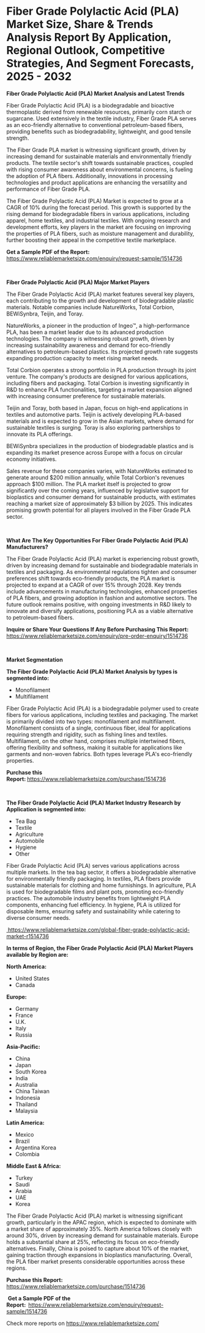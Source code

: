 <p><h1>Fiber Grade Polylactic Acid (PLA) Market Size, Share & Trends Analysis Report By Application, Regional Outlook, Competitive Strategies, And Segment Forecasts, 2025 - 2032</h1></p><p><strong>Fiber Grade Polylactic Acid (PLA) Market Analysis and Latest Trends</strong></p>
<p><p>Fiber Grade Polylactic Acid (PLA) is a biodegradable and bioactive thermoplastic derived from renewable resources, primarily corn starch or sugarcane. Used extensively in the textile industry, Fiber Grade PLA serves as an eco-friendly alternative to conventional petroleum-based fibers, providing benefits such as biodegradability, lightweight, and good tensile strength. </p><p>The Fiber Grade PLA market is witnessing significant growth, driven by increasing demand for sustainable materials and environmentally friendly products. The textile sector's shift towards sustainable practices, coupled with rising consumer awareness about environmental concerns, is fueling the adoption of PLA fibers. Additionally, innovations in processing technologies and product applications are enhancing the versatility and performance of Fiber Grade PLA.</p><p>The Fiber Grade Polylactic Acid (PLA) Market is expected to grow at a CAGR of 10% during the forecast period. This growth is supported by the rising demand for biodegradable fibers in various applications, including apparel, home textiles, and industrial textiles. With ongoing research and development efforts, key players in the market are focusing on improving the properties of PLA fibers, such as moisture management and durability, further boosting their appeal in the competitive textile marketplace.</p></p>
<p><strong>Get a Sample PDF of the Report:&nbsp;</strong> <a href="https://www.reliablemarketsize.com/enquiry/request-sample/1514736?utm_campaign=2212&utm_medium=2&utm_source=Github&utm_content=ia&utm_term=05022025&utm_id=fiber-grade-polylactic-acid-pla">https://www.reliablemarketsize.com/enquiry/request-sample/1514736</a></p>
<p>&nbsp;</p>
<p><strong>Fiber Grade Polylactic Acid (PLA) Major Market Players</strong></p>
<p><p>The Fiber Grade Polylactic Acid (PLA) market features several key players, each contributing to the growth and development of biodegradable plastic materials. Notable companies include NatureWorks, Total Corbion, BEWiSynbra, Teijin, and Toray.</p><p>NatureWorks, a pioneer in the production of Ingeo™, a high-performance PLA, has been a market leader due to its advanced production technologies. The company is witnessing robust growth, driven by increasing sustainability awareness and demand for eco-friendly alternatives to petroleum-based plastics. Its projected growth rate suggests expanding production capacity to meet rising market needs.</p><p>Total Corbion operates a strong portfolio in PLA production through its joint venture. The company's products are designed for various applications, including fibers and packaging. Total Corbion is investing significantly in R&D to enhance PLA functionalities, targeting a market expansion aligned with increasing consumer preference for sustainable materials.</p><p>Teijin and Toray, both based in Japan, focus on high-end applications in textiles and automotive parts. Teijin is actively developing PLA-based materials and is expected to grow in the Asian markets, where demand for sustainable textiles is surging. Toray is also exploring partnerships to innovate its PLA offerings.</p><p>BEWiSynbra specializes in the production of biodegradable plastics and is expanding its market presence across Europe with a focus on circular economy initiatives.</p><p>Sales revenue for these companies varies, with NatureWorks estimated to generate around $200 million annually, while Total Corbion's revenues approach $100 million. The PLA market itself is projected to grow significantly over the coming years, influenced by legislative support for bioplastics and consumer demand for sustainable products, with estimates reaching a market size of approximately $3 billion by 2025. This indicates promising growth potential for all players involved in the Fiber Grade PLA sector.</p></p>
<p>&nbsp;</p>
<p><strong>What Are The Key Opportunities For Fiber Grade Polylactic Acid (PLA) Manufacturers?</strong></p>
<p><p>The Fiber Grade Polylactic Acid (PLA) market is experiencing robust growth, driven by increasing demand for sustainable and biodegradable materials in textiles and packaging. As environmental regulations tighten and consumer preferences shift towards eco-friendly products, the PLA market is projected to expand at a CAGR of over 15% through 2028. Key trends include advancements in manufacturing technologies, enhanced properties of PLA fibers, and growing adoption in fashion and automotive sectors. The future outlook remains positive, with ongoing investments in R&D likely to innovate and diversify applications, positioning PLA as a viable alternative to petroleum-based fibers.</p></p>
<p><strong>Inquire or Share Your Questions If Any Before Purchasing This Report:</strong> <a href="https://www.reliablemarketsize.com/enquiry/pre-order-enquiry/1514736?utm_campaign=2212&utm_medium=2&utm_source=Github&utm_content=ia&utm_term=05022025&utm_id=fiber-grade-polylactic-acid-pla">https://www.reliablemarketsize.com/enquiry/pre-order-enquiry/1514736</a></p>
<p>&nbsp;</p>
<p><strong>Market Segmentation</strong></p>
<p><strong>The Fiber Grade Polylactic Acid (PLA) Market Analysis by types is segmented into:</strong></p>
<p><ul><li>Monofilament</li><li>Multifilament</li></ul></p>
<p><p>Fiber Grade Polylactic Acid (PLA) is a biodegradable polymer used to create fibers for various applications, including textiles and packaging. The market is primarily divided into two types: monofilament and multifilament. Monofilament consists of a single, continuous fiber, ideal for applications requiring strength and rigidity, such as fishing lines and textiles. Multifilament, on the other hand, comprises multiple intertwined fibers, offering flexibility and softness, making it suitable for applications like garments and non-woven fabrics. Both types leverage PLA's eco-friendly properties.</p></p>
<p><strong>Purchase this Report:&nbsp;</strong><a href="https://www.reliablemarketsize.com/purchase/1514736?utm_campaign=2212&utm_medium=2&utm_source=Github&utm_content=ia&utm_term=05022025&utm_id=fiber-grade-polylactic-acid-pla">https://www.reliablemarketsize.com/purchase/1514736</a></p>
<p>&nbsp;</p>
<p><strong>The Fiber Grade Polylactic Acid (PLA) Market Industry Research by Application is segmented into:</strong></p>
<p><ul><li>Tea Bag</li><li>Textile</li><li>Agriculture</li><li>Automobile</li><li>Hygiene</li><li>Other</li></ul></p>
<p><p>Fiber Grade Polylactic Acid (PLA) serves various applications across multiple markets. In the tea bag sector, it offers a biodegradable alternative for environmentally friendly packaging. In textiles, PLA fibers provide sustainable materials for clothing and home furnishings. In agriculture, PLA is used for biodegradable films and plant pots, promoting eco-friendly practices. The automobile industry benefits from lightweight PLA components, enhancing fuel efficiency. In hygiene, PLA is utilized for disposable items, ensuring safety and sustainability while catering to diverse consumer needs.</p></p>
<p><a href="https://www.reliablemarketsize.com/global-fiber-grade-polylactic-acid-market-r1514736?utm_campaign=2212&utm_medium=2&utm_source=Github&utm_content=ia&utm_term=05022025&utm_id=fiber-grade-polylactic-acid-pla">&nbsp;https://www.reliablemarketsize.com/global-fiber-grade-polylactic-acid-market-r1514736</a></p>
<p><strong>In terms of Region, the Fiber Grade Polylactic Acid (PLA) Market Players available by Region are:</strong></p>
<p>
    <p> <strong> North America: </strong>
        <ul>
            <li>United States</li>
            <li>Canada</li>
        </ul>
        </p> 
    <p> <strong> Europe: </strong>
        <ul>
            <li>Germany</li>
            <li>France</li>
            <li>U.K.</li>
            <li>Italy</li>
            <li>Russia</li>
        </ul>
        </p> 
    <p> <strong> Asia-Pacific: </strong>
        <ul>
            <li>China</li>
            <li>Japan</li>
            <li>South Korea</li>
            <li>India</li>
            <li>Australia</li>
            <li>China Taiwan</li>
            <li>Indonesia</li>
            <li>Thailand</li>
            <li>Malaysia</li>
        </ul>
        </p> 
    <p> <strong> Latin America: </strong>
        <ul>
            <li>Mexico</li>
            <li>Brazil</li>
            <li>Argentina Korea</li>
            <li>Colombia</li>
        </ul>
        </p> 
    <p> <strong> Middle East & Africa: </strong>
        <ul>
            <li>Turkey</li>
            <li>Saudi</li>
            <li>Arabia</li>
            <li>UAE</li>
            <li>Korea</li>
        </ul>
    </p>
    </p>
<p><p>The Fiber Grade Polylactic Acid (PLA) market is witnessing significant growth, particularly in the APAC region, which is expected to dominate with a market share of approximately 35%. North America follows closely with around 30%, driven by increasing demand for sustainable materials. Europe holds a substantial share at 25%, reflecting its focus on eco-friendly alternatives. Finally, China is poised to capture about 10% of the market, gaining traction through expansions in bioplastics manufacturing. Overall, the PLA fiber market presents considerable opportunities across these regions.</p></p>
<p><strong>Purchase this Report: </strong><a href="https://www.reliablemarketsize.com/purchase/1514736?utm_campaign=2212&utm_medium=2&utm_source=Github&utm_content=ia&utm_term=05022025&utm_id=fiber-grade-polylactic-acid-pla">https://www.reliablemarketsize.com/purchase/1514736</a></p>
<p>&nbsp;<strong>Get a Sample PDF of the Report:&nbsp;&nbsp;</strong><a href="https://www.reliablemarketsize.com/enquiry/request-sample/1514736?utm_campaign=2212&utm_medium=2&utm_source=Github&utm_content=ia&utm_term=05022025&utm_id=fiber-grade-polylactic-acid-pla">https://www.reliablemarketsize.com/enquiry/request-sample/1514736</a></p>
<p><strong></strong></p>
<p>Check more reports on <a href="https://www.reliablemarketsize.com/?utm_campaign=2212&utm_medium=2&utm_source=Github&utm_content=ia&utm_term=05022025&utm_id=fiber-grade-polylactic-acid-pla">https://www.reliablemarketsize.com/</a></p>